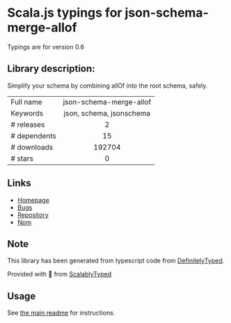 
# Scala.js typings for json-schema-merge-allof

Typings are for version 0.6

## Library description:
Simplify your schema by combining allOf into the root schema, safely.

|                    |                 |
| ------------------ | :-------------: |
| Full name          | json-schema-merge-allof |
| Keywords           | json, schema, jsonschema |
| # releases         | 2 |
| # dependents       | 15 |
| # downloads        | 192704 |
| # stars            | 0 |

## Links
- [Homepage](https://github.com/mokkabonna/json-schema-merge-allof#readme)
- [Bugs](https://github.com/mokkabonna/json-schema-merge-allof/issues)
- [Repository](https://github.com/mokkabonna/json-schema-merge-allof)
- [Npm](https://www.npmjs.com/package/json-schema-merge-allof)
    


## Note
This library has been generated from typescript code from [DefinitelyTyped](https://definitelytyped.org).

Provided with :purple_heart: from [ScalablyTyped](https://github.com/oyvindberg/ScalablyTyped)

## Usage
See [the main readme](../../readme.md) for instructions.


